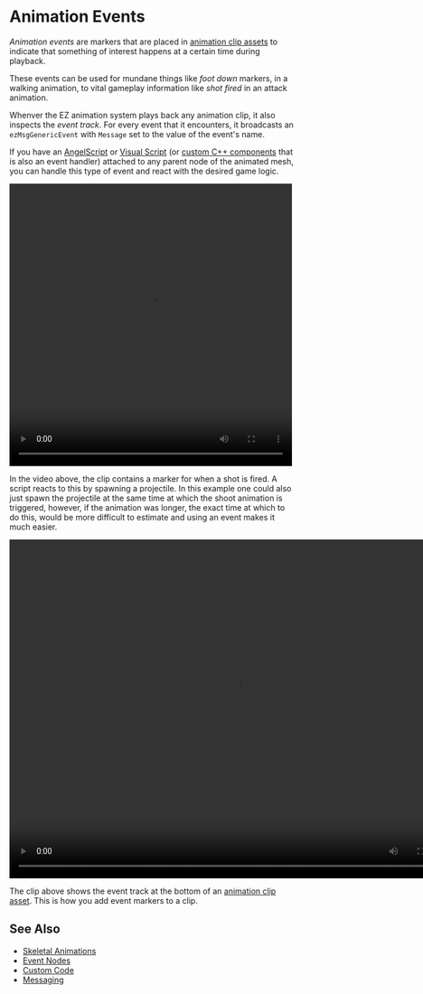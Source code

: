 # Animation Events

*Animation events* are markers that are placed in [animation clip assets](animation-clip-asset.md) to indicate that something of interest happens at a certain time during playback.

These events can be used for mundane things like *foot down* markers, in a walking animation, to vital gameplay information like *shot fired* in an attack animation. 

Whenver the EZ animation system plays back any animation clip, it also inspects the *event track*. For every event that it encounters, it broadcasts an `ezMsgGenericEvent` with `Message` set to the value of the event's name.

If you have an [AngelScript](../../custom-code/angelscript/angelscript-overview.md) or [Visual Script](../../custom-code/visual-script/visual-script-overview.md) (or [custom C++ components](../../custom-code/cpp/custom-cpp-component.md) that is also an event handler) attached to any parent node of the animated mesh, you can handle this type of event and react with the desired game logic.

<video src="../media/anim-point-shoot.webm" width="500" height="500" autoplay loop></video>

In the video above, the clip contains a marker for when a shot is fired. A script reacts to this by spawning a projectile. In this example one could also just spawn the projectile at the same time at which the shoot animation is triggered, however, if the animation was longer, the exact time at which to do this, would be more difficult to estimate and using an event makes it much easier.

<video src="../media/anim-clip.webm" width="800" height="600" autoplay loop></video>

The clip above shows the event track at the bottom of an [animation clip asset](animation-clip-asset.md). This is how you add event markers to a clip. 

## See Also


* [Skeletal Animations](skeletal-animation-overview.md)
* [Event Nodes](animation-graphs/anim-nodes-events.md)
* [Custom Code](../../custom-code/custom-code-overview.md)
* [Messaging](../../runtime/world/world-messaging.md)
